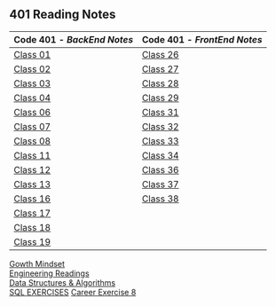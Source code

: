 <h2 style=“display:block;
           margin-left: auto;
           margin-right:auto;
           text-align: center;“>
  401 Reading Notes</h2> 
  
 **Code 401** - *BackEnd Notes* |  **Code 401** - *FrontEnd Notes*
------------ | -------------
[Class 01](https://github.com/TraceDugar/reading-notes/blob/main/401/Notes/Class1.md) | [Class 26](https://github.com/TraceDugar/reading-notes/blob/main/401/Notes/class26.md)
[Class 02](https://github.com/TraceDugar/reading-notes/blob/main/401/Notes/Class2.md) | [Class 27](https://github.com/TraceDugar/reading-notes/blob/main/401/Notes/class27.md) 
[Class 03](https://github.com/TraceDugar/reading-notes/blob/main/401/Notes/class3.md) | [Class 28](https://github.com/TraceDugar/reading-notes/blob/main/401/Notes/class28.md)
[Class 04](https://github.com/TraceDugar/reading-notes/blob/main/401/Notes/class4.md) | [Class 29](https://github.com/TraceDugar/reading-notes/blob/main/401/Notes/class29.md)
[Class 06](https://github.com/TraceDugar/reading-notes/blob/main/401/Notes/class6.md) | [Class 31](https://github.com/TraceDugar/reading-notes/blob/main/401/Notes/class31.md)
[Class 07](https://github.com/TraceDugar/reading-notes/blob/main/401/Notes/class07.md) | [Class 32](https://github.com/TraceDugar/reading-notes/blob/main/401/Notes/class32.md)
[Class 08](https://github.com/TraceDugar/reading-notes/blob/main/401/Notes/class08.md) | [Class 33](https://github.com/TraceDugar/reading-notes/blob/main/401/Notes/class33.md)
[Class 11](https://github.com/TraceDugar/reading-notes/blob/main/401/Notes/class11.md) | [Class 34](https://github.com/TraceDugar/reading-notes/blob/main/401/Notes/class34.md)
[Class 12](https://github.com/TraceDugar/reading-notes/blob/main/401/Notes/class12.md) | [Class 36](https://github.com/TraceDugar/reading-notes/blob/main/401/Notes/class36.md)
[Class 13](https://github.com/TraceDugar/reading-notes/blob/main/401/Notes/class13.md) | [Class 37](https://github.com/TraceDugar/reading-notes/blob/main/401/Notes/class37.md)
[Class 16](https://github.com/TraceDugar/reading-notes/blob/main/401/Notes/class16.md) | [Class 38](https://github.com/TraceDugar/reading-notes/blob/main/401/Notes/class38.md) 
[Class 17](https://github.com/TraceDugar/reading-notes/blob/main/401/Notes/class17.md) | []()
[Class 18](https://github.com/TraceDugar/reading-notes/blob/main/401/Notes/class18.md) | []()
[Class 19](https://github.com/TraceDugar/reading-notes/blob/main/401/Notes/class19.md) | []()



[Gowth Mindset](https://github.com/TraceDugar/reading-notes/blob/main/401/Notes/Growth_Mindset.md) <br>
[Engineering Readings](https://github.com/TraceDugar/reading-notes/blob/main/401/Notes/Engineeringreadings.md) <br>
[Data Structures & Algorithms](https://github.com/TraceDugar/reading-notes/blob/main/401/Notes/DataStructures_Algorithms.md) <br>
[SQL EXERCISES](https://github.com/TraceDugar/reading-notes/blob/main/401/Notes/SQL.md)
[Career Exercise 8]()
